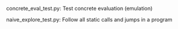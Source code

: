 concrete_eval_test.py: 
    Test concrete evaluation (emulation)

naive_explore_test.py: 
    Follow all static calls and jumps in a program

